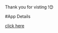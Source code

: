 Thank you for visting !😊

#App Details

[click here](https://github.com/Syed-Ibrahim786/url-shortener)


